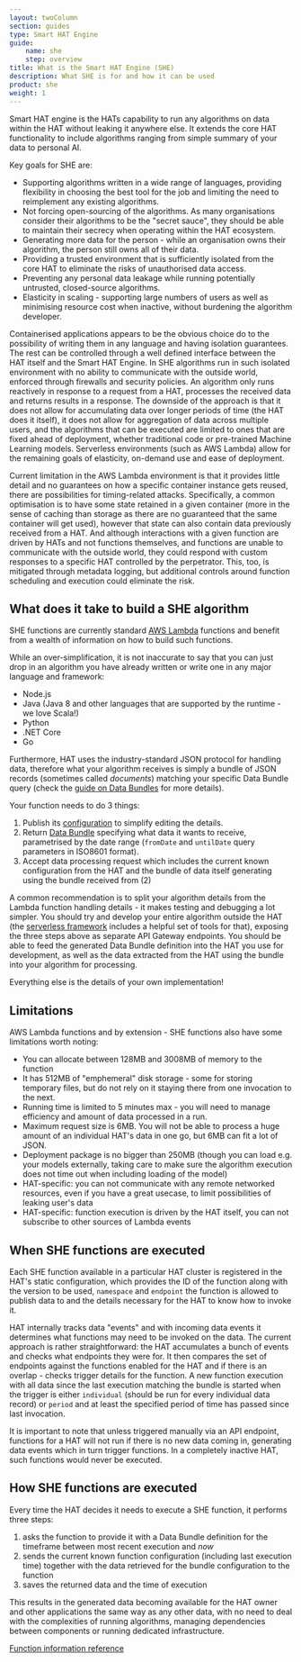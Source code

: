 ```yaml
---
layout: twoColumn
section: guides
type: Smart HAT Engine
guide: 
    name: she
    step: overview
title: What is the Smart HAT Engine (SHE)
description: What SHE is for and how it can be used
product: she
weight: 1
---
```


Smart HAT engine is the HATs capability to run any algorithms on data within the HAT without leaking it anywhere else. It extends the core HAT functionality to include algorithms ranging from simple summary of your data to personal AI.

Key goals for SHE are:

- Supporting algorithms written in a wide range of languages, providing flexibility in choosing the best tool for the job and limiting the need to reimplement any existing algorithms.
- Not forcing open-sourcing of the algorithms. As many organisations consider their algorithms to be the "secret sauce", they should be able to maintain their secrecy when operating within the HAT ecosystem.
- Generating more data for the person - while an organisation owns their algorithm, the person still owns all of their data.
- Providing a trusted environment that is sufficiently isolated from the core HAT to eliminate the risks of unauthorised data access.
- Preventing any personal data leakage while running potentially untrusted, closed-source algorithms.
- Elasticity in scaling - supporting large numbers of users as well as minimising resource cost when inactive, without burdening the algorithm developer.

Containerised applications appears to be the obvious choice do to the possibility of writing them in any language and having isolation guarantees. The rest can be controlled through a well defined interface between the HAT itself and the Smart HAT Engine. In SHE algorithms run in such isolated environment with no ability to communicate with the outside world, enforced through firewalls and security policies. An algorithm only runs reactively in response to a request from a HAT, processes the received data and returns results in a response. The downside of the approach is that it does not allow for accumulating data over longer periods of time (the HAT does it itself), it does not allow for aggregation of data across multiple users, and the algorithms that can be executed are limited to ones that are fixed ahead of deployment, whether traditional code or pre-trained Machine Learning models. Serverless environments (such as AWS Lambda) allow for the remaining goals of elasticity, on-demand use and ease of deployment.

Current limitation in the AWS Lambda environment is that it provides little detail and no guarantees on how a specific container instance gets reused, there are possibilities for timing-related attacks. Specifically, a common optimisation is to have some state retained in a given container (more in the sense of caching than storage as there are no guaranteed that the same container will get used), however that state can also contain data previously received from a HAT. And although interactions with a given function are driven by HATs and not functions themselves, and functions are unable to communicate with the outside world, they could respond with custom responses to a specific HAT controlled by the perpetrator. This, too, is mitigated through metadata logging, but additional controls around function scheduling and execution could eliminate the risk.

## What does it take to build a SHE algorithm

SHE functions are currently standard [AWS Lambda](https://aws.amazon.com/lambda/) functions and benefit from a wealth of information on how to build such functions.

While an over-simplification, it is not inaccurate to say that you can just drop in an algorithm you have already written or write one in any major language and framework:

- Node.js
- Java (Java 8 and other languages that are supported by the runtime - we love Scala!)
- Python
- .NET Core
- Go

Furthermore, HAT uses the industry-standard JSON protocol for handling data, therefore what your algorithm receives is simply a bundle of JSON records (sometimes called _documents_) matching your specific Data Bundle query (check the [guide on Data Bundles](/guides/building-data-plug/) for more details).

Your function needs to do 3 things:

1. Publish its [configuration](01-function-information-format) to simplify editing the details.
2. Return [Data Bundle](/guides/data-bundling) specifying what data it wants to receive, parametrised by the date range (`fromDate` and `untilDate` query parameters in ISO8601 format).
3. Accept data processing request which includes the current known configuration from the HAT and the bundle of data itself generating using the bundle received from (2)

A common recommendation is to split your algorithm details from the Lambda function handling details - it makes testing and debugging a lot simpler. You should try and develop your entire algorithm outside the HAT (the [serverless framework](https://serverless.com) includes a helpful set of tools for that), exposing the three steps above as separate API Gateway endpoints. You should be able to feed the generated Data Bundle definition into the HAT you use for development, as well as the data extracted from the HAT using the bundle into your algorithm for processing.

Everything else is the details of your own implementation!

## Limitations

AWS Lambda functions and by extension - SHE functions also have some limitations worth noting:

- You can allocate between 128MB and 3008MB of memory to the function
- It has 512MB of "emphemeral" disk storage - some for storing temporary files, but do not rely on it staying there from one invocation to the next.
- Running time is limited to 5 minutes max - you will need to manage efficiency and amount of data processed in a run.
- Maximum request size is 6MB. You will not be able to process a huge amount of an individual HAT's data in one go, but 6MB can fit a lot of JSON.
- Deployment package is no bigger than 250MB (though you can load e.g. your models externally, taking care to make sure the algorithm execution does not time out when including loading of the model)
- HAT-specific: you can not communicate with any remote networked resources, even if you have a great usecase, to limit possibilities of leaking user's data
- HAT-specific: function execution is driven by the HAT itself, you can not subscribe to other sources of Lambda events


## When SHE functions are executed

Each SHE function available in a particular HAT cluster is registered in the HAT's static configuration, which provides the ID of the function along with the version to be used, `namespace` and `endpoint` the function is allowed to publish data to and the details necessary for the HAT to know how to invoke it.

HAT internally tracks data "events" and with incoming data events it determines what functions may need to be invoked on the data. The current approach is rather straightforward: the HAT accumulates a bunch of events and checks what endpoints they were for. It then compares the set of endpoints against the functions enabled for the HAT and if there is an overlap - checks trigger details for the function. A new function execution with all data since the last execution matching the bundle is started when the trigger is either `individual` (should be run for every individual data record) or `period` and at least the specified period of time has passed since last invocation.

It is important to note that unless triggered manually via an API endpoint, functions for a HAT will not run if there is no new data coming in, generating data events which in turn trigger functions. In a completely inactive HAT, such functions would never be executed.

## How SHE functions are executed

Every time the HAT decides it needs to execute a SHE function, it performs three steps:

1. asks the function to provide it with a Data Bundle definition for the timeframe between most recent execution and _now_
2. sends the current known function configuration (including last execution time) together with the data retrieved for the bundle configuration to the function
3. saves the returned data and the time of execution

This results in the generated data becoming available for the HAT owner and other applications the same way as any other data, with no need to deal with the complexities of running algorithms, managing dependencies between components or running dedicated infrastructure.


<nav class="pager-nav">
<a href="" style="display:none;"></a>
<a href="01-function-information-format.html">Function information reference</a>
</nav>
